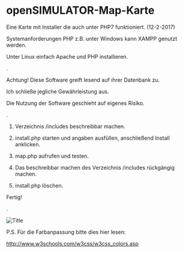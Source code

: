# openSIMULATOR-Map-Karte
Eine Karte mit Installer die auch unter PHP7 funktioniert. (12-2-2017)

Systemanforderungen PHP z.B. unter Windows kann XAMPP genutzt werden. 

Unter Linux einfach Apache und PHP installieren.

.

Achtung! Diese Software greift lesend auf ihrer Datenbank zu.

Ich schließe jegliche Gewährleistung aus.

Die Nutzung der Software geschieht auf eigenes Risiko.

.

1. Verzeichnis /includes beschreibbar machen.

2. install.php starten und angaben ausfüllen, anschließend Install anklicken.

3. map.php aufrufen und testen.

4. Das beschreibbar machen des Verzeichnis /includes rückgängig machen.

5. install.php löschen.

Fertig!

.

![Title](https://github.com/wp2opensim/openSIMULATOR-Map-Karte/blob/master/img/vorschau.jpg)

P.S. Für die Farbanpassung bitte dies hier lesen:

http://www.w3schools.com/w3css/w3css_colors.asp
